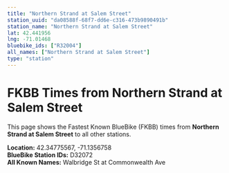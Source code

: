 ```yaml
---
title: "Northern Strand at Salem Street"
station_uuid: "da08588f-68f7-dd6e-c316-473b9890491b"
station_name: "Northern Strand at Salem Street"
lat: 42.441956
lng: -71.01468
bluebike_ids: ["R32004"]
all_names: ["Northern Strand at Salem Street"]
type: "station"
---
```


# FKBB Times from Northern Strand at Salem Street

This page shows the Fastest Known BlueBike (FKBB) times from **Northern Strand at Salem Street** to all other stations.

**Location:** 42.34775567, -71.1356758  
**BlueBike Station IDs:** D32072  
**All Known Names:** Walbridge St at Commonwealth Ave


